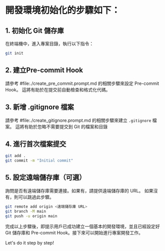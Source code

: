 # 開發環境初始化的步驟如下：

## 1. 初始化 Git 儲存庫

在終端機中，進入專案目錄，執行以下指令：

```bash
git init
```

## 2. 建立Pre-commit Hook

請參考 #file:./create_pre_commit.prompt.md 的相關步驟來設定 Pre-commit Hook。
這將有助於在提交前自動檢查和格式化代碼。

## 3. 新增 .gitignore 檔案

請參考 #file:./create_gitignore.prompt.md 的相關步驟來建立 `.gitignore` 檔案。
這將有助於忽略不需要提交到 Git 的檔案和目錄

## 4. 進行首次檔案提交

```bash
git add .
git commit -m "Initial commit"
```

## 5. 設定遠端儲存庫（可選）

詢問是否有遠端儲存庫需要連接。如果有，請提供遠端儲存庫的 URL。
如果沒有，則可以跳過此步驟。

```bash
git remote add origin <遠端儲存庫 URL>
git branch -M main
git push -u origin main
```

完成以上步驟後，即提示用戶已成功建立一個基本的開發環境，並且已經設定好 Git 儲存庫和 Pre-commit Hook。接下來可以開始進行專案開發工作。

Let's do it step by step!

